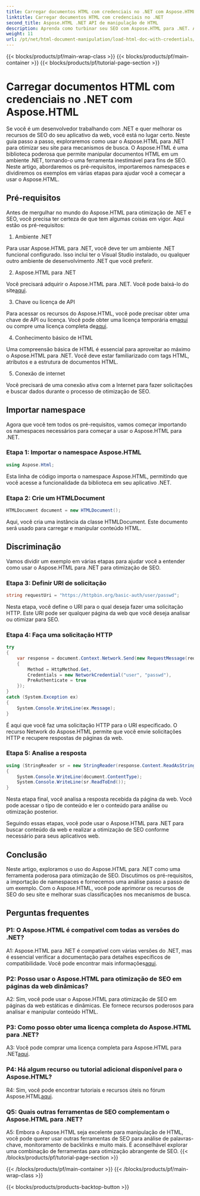```yaml
---
title: Carregar documentos HTML com credenciais no .NET com Aspose.HTML
linktitle: Carregar documentos HTML com credenciais no .NET
second_title: Aspose.HTML .NET API de manipulação de HTML
description: Aprenda como turbinar seu SEO com Aspose.HTML para .NET. Aumente as classificações, analise o conteúdo da web e otimize para mecanismos de busca.
weight: 11
url: /pt/net/html-document-manipulation/load-html-doc-with-credentials/
---
```


{{< blocks/products/pf/main-wrap-class >}}
{{< blocks/products/pf/main-container >}}
{{< blocks/products/pf/tutorial-page-section >}}

# Carregar documentos HTML com credenciais no .NET com Aspose.HTML


Se você é um desenvolvedor trabalhando com .NET e quer melhorar os recursos de SEO do seu aplicativo da web, você está no lugar certo. Neste guia passo a passo, exploraremos como usar o Aspose.HTML para .NET para otimizar seu site para mecanismos de busca. O Aspose.HTML é uma biblioteca poderosa que permite manipular documentos HTML em um ambiente .NET, tornando-o uma ferramenta inestimável para fins de SEO. Neste artigo, abordaremos os pré-requisitos, importaremos namespaces e dividiremos os exemplos em várias etapas para ajudar você a começar a usar o Aspose.HTML.

## Pré-requisitos

Antes de mergulhar no mundo do Aspose.HTML para otimização de .NET e SEO, você precisa ter certeza de que tem algumas coisas em vigor. Aqui estão os pré-requisitos:

1. Ambiente .NET

Para usar Aspose.HTML para .NET, você deve ter um ambiente .NET funcional configurado. Isso inclui ter o Visual Studio instalado, ou qualquer outro ambiente de desenvolvimento .NET que você preferir.

2. Aspose.HTML para .NET

Você precisará adquirir o Aspose.HTML para .NET. Você pode baixá-lo do site[aqui](https://releases.aspose.com/html/net/). 

3. Chave ou licença de API

 Para acessar os recursos do Aspose.HTML, você pode precisar obter uma chave de API ou licença. Você pode obter uma licença temporária em[aqui](https://purchase.aspose.com/temporary-license/) ou compre uma licença completa de[aqui](https://purchase.aspose.com/buy).

4. Conhecimento básico de HTML

Uma compreensão básica de HTML é essencial para aproveitar ao máximo o Aspose.HTML para .NET. Você deve estar familiarizado com tags HTML, atributos e a estrutura de documentos HTML.

5. Conexão de internet

Você precisará de uma conexão ativa com a Internet para fazer solicitações e buscar dados durante o processo de otimização de SEO.

## Importar namespace

Agora que você tem todos os pré-requisitos, vamos começar importando os namespaces necessários para começar a usar o Aspose.HTML para .NET.

### Etapa 1: Importar o namespace Aspose.HTML

```csharp
using Aspose.Html;
```

Esta linha de código importa o namespace Aspose.HTML, permitindo que você acesse a funcionalidade da biblioteca em seu aplicativo .NET.

### Etapa 2: Crie um HTMLDocument

```csharp
HTMLDocument document = new HTMLDocument();
```

Aqui, você cria uma instância da classe HTMLDocument. Este documento será usado para carregar e manipular conteúdo HTML.

## Discriminação

Vamos dividir um exemplo em várias etapas para ajudar você a entender como usar o Aspose.HTML para .NET para otimização de SEO.

### Etapa 3: Definir URI de solicitação

```csharp
string requestUri = "https://httpbin.org/basic-auth/user/passwd";
```

Nesta etapa, você define o URI para o qual deseja fazer uma solicitação HTTP. Este URI pode ser qualquer página da web que você deseja analisar ou otimizar para SEO.

### Etapa 4: Faça uma solicitação HTTP

```csharp
try
{
    var response = document.Context.Network.Send(new RequestMessage(requestUri)
    {
        Method = HttpMethod.Get,
        Credentials = new NetworkCredential("user", "passwd"),
        PreAuthenticate = true
    });
}
catch (System.Exception ex)
{
    System.Console.WriteLine(ex.Message);
}
```

É aqui que você faz uma solicitação HTTP para o URI especificado. O recurso Network do Aspose.HTML permite que você envie solicitações HTTP e recupere respostas de páginas da web.

### Etapa 5: Analise a resposta

```csharp
using (StringReader sr = new StringReader(response.Content.ReadAsString()))
{
    System.Console.WriteLine(document.ContentType);
    System.Console.WriteLine(sr.ReadToEnd());
}
```

Nesta etapa final, você analisa a resposta recebida da página da web. Você pode acessar o tipo de conteúdo e ler o conteúdo para análise ou otimização posterior.

Seguindo essas etapas, você pode usar o Aspose.HTML para .NET para buscar conteúdo da web e realizar a otimização de SEO conforme necessário para seus aplicativos web.

## Conclusão

Neste artigo, exploramos o uso do Aspose.HTML para .NET como uma ferramenta poderosa para otimização de SEO. Discutimos os pré-requisitos, a importação de namespaces e fornecemos uma análise passo a passo de um exemplo. Com o Aspose.HTML, você pode aprimorar os recursos de SEO do seu site e melhorar suas classificações nos mecanismos de busca.

## Perguntas frequentes

### P1: O Aspose.HTML é compatível com todas as versões do .NET?

 A1: Aspose.HTML para .NET é compatível com várias versões do .NET, mas é essencial verificar a documentação para detalhes específicos de compatibilidade. Você pode encontrar mais informações[aqui](https://reference.aspose.com/html/net/).

### P2: Posso usar o Aspose.HTML para otimização de SEO em páginas da web dinâmicas?

A2: Sim, você pode usar o Aspose.HTML para otimização de SEO em páginas da web estáticas e dinâmicas. Ele fornece recursos poderosos para analisar e manipular conteúdo HTML.

### P3: Como posso obter uma licença completa do Aspose.HTML para .NET?

 A3: Você pode comprar uma licença completa para Aspose.HTML para .NET[aqui](https://purchase.aspose.com/buy).

### P4: Há algum recurso ou tutorial adicional disponível para o Aspose.HTML?

 R4: Sim, você pode encontrar tutoriais e recursos úteis no fórum Aspose.HTML[aqui](https://forum.aspose.com/).

### Q5: Quais outras ferramentas de SEO complementam o Aspose.HTML para .NET?

A5: Embora o Aspose.HTML seja excelente para manipulação de HTML, você pode querer usar outras ferramentas de SEO para análise de palavras-chave, monitoramento de backlinks e muito mais. É aconselhável explorar uma combinação de ferramentas para otimização abrangente de SEO.
{{< /blocks/products/pf/tutorial-page-section >}}

{{< /blocks/products/pf/main-container >}}
{{< /blocks/products/pf/main-wrap-class >}}

{{< blocks/products/products-backtop-button >}}
